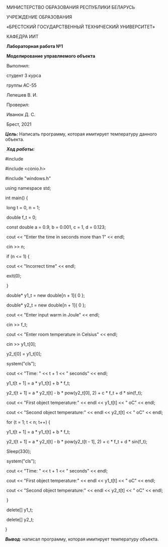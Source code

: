 

​								МИНИСТЕРСТВО ОБРАЗОВАНИЯ РЕСПУБЛИКИ БЕЛАРУСЬ

​														УЧРЕЖДЕНИЕ ОБРАЗОВАНИЯ 

​						«БРЕСТСКИЙ ГОСУДАРСТВЕННЫЙ ТЕХНИЧЕСКИЙ УНИВЕРСИТЕТ»

​																	КАФЕДРА ИИТ

 

 

​															**Лабораторная работа №1**

​												**Моделирование управляемого объекта** 

 

 

 

 

 

 

 

​																																			Выполнил:

​																																			студент 3 курса

​																																			группы АС-55

​																																			Лепешев В. И. 

 

​																																			Проверил:

​																																			Иванюк Д. С.

 

 

 

 

 

 

 

​																	Брест, 2021



***Цель:*** Написать программу, которая имитирует температуру данного объекта.

​																	***Ход работы:***

\#include <iostream>

\#include <conio.h>

\#include "windows.h"



using namespace std;

 

int main() {

​    long t = 0, n = 1;

​    double f_t = 0;

​    const double a = 0.9, b = 0.001, c = 1, d = 0.123;

​    cout << "Enter the time in seconds more than 1" << endl;

​    cin >> n;

​    if (n <= 1) {

​       cout << "Incorrect time" << endl;

​       exit(0);

​    }

​    double* y1_t = new double[n + 1]{ 0 };

​    double* y2_t = new double[n + 1]{ 0 };

​    cout << "Enter input warm in Joule" << endl;

​    cin >> f_t;

​    cout << "Enter room temperature in Celsius" << endl;

​    cin >> y1_t[0];

​    y2_t[0] = y1_t[0];

​    system("cls");

​    cout << "Time: " << t + 1 << " seconds" << endl;

​    y1_t[t + 1] = a * y1_t[t] + b * f_t;

​    y2_t[t + 1] = a * y2_t[t] - b * pow(y2_t[0], 2) + c * f_t + d * sin(f_t);

​    cout << "First object temperature:" << endl << y1_t[t] << " oC" << endl;

​    cout << "Second object temperature:" << endl << y2_t[t] << " oC" << endl;

​    for (t = 1; t < n; t++) {

​       y1_t[t + 1] = a * y1_t[t] + b * f_t;

​       y2_t[t + 1] = a * y2_t[t] - b * pow(y2_t[t - 1], 2) + c * f_t + d * sin(f_t);

​       Sleep(330);

​       system("cls");

​       cout << "Time: " << t + 1 << " seconds" << endl;

​       cout << "First object temperature:" << endl << y1_t[t] << " oC" << endl;

​       cout << "Second object temperature:" << endl << y2_t[t] << " oC" << endl;

​    }

​    delete[] y1_t;

​    delete[] y2_t;

}

 

***Вывод***: написал программу, которая имитирует температуру объекта.

 
